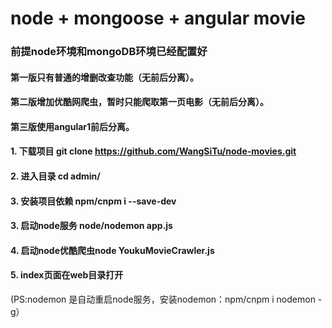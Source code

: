 #  node + mongoose + angular movie
### 前提node环境和mongoDB环境已经配置好
#### 第一版只有普通的增删改查功能（无前后分离）。
#### 第二版增加优酷网爬虫，暂时只能爬取第一页电影（无前后分离）。
#### 第三版使用angular1前后分离。
#### 1. 下载项目 git clone https://github.com/WangSiTu/node-movies.git
#### 2. 进入目录 cd admin/
#### 3. 安装项目依赖 npm/cnpm i --save-dev
#### 3. 启动node服务 node/nodemon app.js
#### 4. 启动node优酷爬虫node YoukuMovieCrawler.js
#### 5. index页面在web目录打开
(PS:nodemon 是自动重启node服务，安装nodemon：npm/cnpm i nodemon -g）